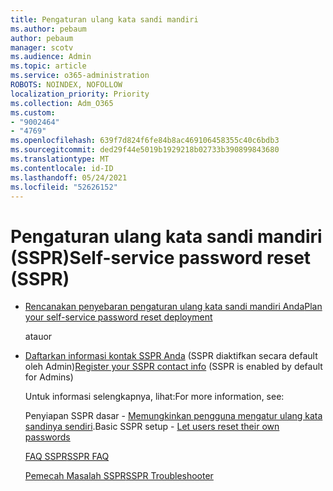 ```yaml
---
title: Pengaturan ulang kata sandi mandiri
ms.author: pebaum
author: pebaum
manager: scotv
ms.audience: Admin
ms.topic: article
ms.service: o365-administration
ROBOTS: NOINDEX, NOFOLLOW
localization_priority: Priority
ms.collection: Adm_O365
ms.custom:
- "9002464"
- "4769"
ms.openlocfilehash: 639f7d824f6fe84b8ac469106458355c40c6bdb3
ms.sourcegitcommit: ded29f44e5019b1929218b02733b390899843680
ms.translationtype: MT
ms.contentlocale: id-ID
ms.lasthandoff: 05/24/2021
ms.locfileid: "52626152"
---
```

# <a name="self-service-password-reset-sspr"></a><span data-ttu-id="7e6c3-102">Pengaturan ulang kata sandi mandiri (SSPR)</span><span class="sxs-lookup"><span data-stu-id="7e6c3-102">Self-service password reset (SSPR)</span></span>

- [<span data-ttu-id="7e6c3-103">Rencanakan penyebaran pengaturan ulang kata sandi mandiri Anda</span><span class="sxs-lookup"><span data-stu-id="7e6c3-103">Plan your self-service password reset deployment</span></span>](https://go.microsoft.com/fwlink/?linkid=2142944)  

    <span data-ttu-id="7e6c3-104">atau</span><span class="sxs-lookup"><span data-stu-id="7e6c3-104">or</span></span>
- <span data-ttu-id="7e6c3-105">[Daftarkan informasi kontak SSPR Anda](https://mysignins.microsoft.com/security-info) (SSPR diaktifkan secara default oleh Admin)</span><span class="sxs-lookup"><span data-stu-id="7e6c3-105">[Register your SSPR contact info](https://mysignins.microsoft.com/security-info) (SSPR is enabled by default for Admins)</span></span>

    <span data-ttu-id="7e6c3-106">Untuk informasi selengkapnya, lihat:</span><span class="sxs-lookup"><span data-stu-id="7e6c3-106">For more information, see:</span></span>

    <span data-ttu-id="7e6c3-107">Penyiapan SSPR dasar - [Memungkinkan pengguna mengatur ulang kata sandinya sendiri](/microsoft-365/admin/add-users/let-users-reset-passwords).</span><span class="sxs-lookup"><span data-stu-id="7e6c3-107">Basic SSPR setup - [Let users reset their own passwords](/microsoft-365/admin/add-users/let-users-reset-passwords)</span></span>

    [<span data-ttu-id="7e6c3-108">FAQ SSPR</span><span class="sxs-lookup"><span data-stu-id="7e6c3-108">SSPR FAQ</span></span>](/azure/active-directory/authentication/active-directory-passwords-faq)

    [<span data-ttu-id="7e6c3-109">Pemecah Masalah SSPR</span><span class="sxs-lookup"><span data-stu-id="7e6c3-109">SSPR Troubleshooter</span></span>](/azure/active-directory/authentication/active-directory-passwords-troubleshoot)
